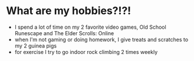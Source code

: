 # What are my hobbies?!?!

- I spend a lot of time on my 2 favorite video games, Old School Runescape and The Elder Scrolls: Online
- when I'm not gaming or doing homework, I give treats and scratches to my 2 guinea pigs
- for exercise I try to go indoor rock climbing 2 times weekly 
